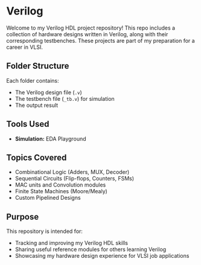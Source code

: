 # Verilog

Welcome to my Verilog HDL project repository! This repo includes a collection of hardware designs written in Verilog, along with their corresponding testbenches. These projects are part of my preparation for a career in VLSI.

## Folder Structure
Each folder contains:
- The Verilog design file (`.v`)
- The testbench file (`_tb.v`) for simulation
- The output result

## Tools Used
- **Simulation:** EDA Playground

## Topics Covered
- Combinational Logic (Adders, MUX, Decoder)
- Sequential Circuits (Flip-flops, Counters, FSMs)
- MAC units and Convolution modules
- Finite State Machines (Moore/Mealy)
- Custom Pipelined Designs

## Purpose
This repository is intended for:
- Tracking and improving my Verilog HDL skills
- Sharing useful reference modules for others learning Verilog
- Showcasing my hardware design experience for VLSI job applications

